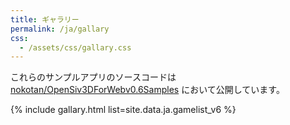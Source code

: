 ```yaml
---
title: ギャラリー
permalink: /ja/gallary
css: 
  - /assets/css/gallary.css
---
```


これらのサンプルアプリのソースコードは [nokotan/OpenSiv3DForWebv0.6Samples](https://github.com/nokotan/OpenSiv3DForWebv0.6Samples) において公開しています。

{% include gallary.html list=site.data.ja.gamelist_v6 %}
